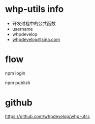 <!--
 * @Author: whp
 * @Date: 2020-09-04 16:09:36
 * @LastEditTime: 2020-09-04 16:41:18
 * @FilePath: /whp-utils/README.md
-->
# whp-utils info

- 开发过程中的公共函数
- username 
 - whpdevelop
 - whpdevelop@sina.com

# flow

npm login

npm publish

# github

https://github.com/whpdevelop/whp-utils